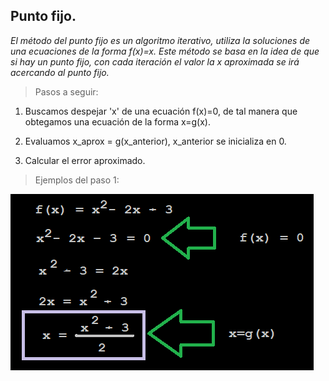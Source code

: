 ## Punto fijo.

*El método del punto fijo es un algoritmo iterativo, utiliza la soluciones de una ecuaciones de la forma f(x)=x. Este método se basa en la idea de que si hay un punto fijo, con cada iteración el valor la x aproximada se irá acercando al punto fijo.*

> Pasos a seguir:

1. Buscamos despejar 'x' de una ecuación f(x)=0, de tal manera que obtegamos una ecuación de la forma x=g(x).

2. Evaluamos x_aprox = g(x_anterior), x_anterior se inicializa en 0.

3. Calcular el error aproximado.

> Ejemplos del paso 1:

![Ejemplo 1](fun1.png)


